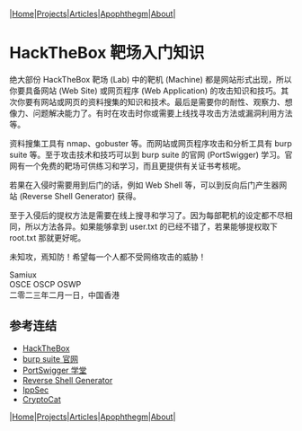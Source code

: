 |[Home](/README.md)|[Projects](/projects.md)|[Articles](/articles.md)|[Apophthegm](/apophthegm.md)|[About](/about.md)|

# HackTheBox 靶场入门知识

绝大部份 HackTheBox 靶场 (Lab) 中的靶机 (Machine) 都是网站形式出现，所以你要具备网站 (Web Site) 或网页程序 (Web Application) 的攻击知识和技巧。其次你要有网站或网页的资料搜集的知识和技术。最后是需要你的耐性、观察力、想像力、问题解决能力了。有时在攻击时你或需要上线找寻攻击方法或漏洞利用方法等。

资料搜集工具有 nmap、gobuster 等。而网站或网页程序攻击和分析工具有 burp suite 等。至于攻击技术和技巧可以到 burp suite 的官网 (PortSwigger) 学习。官网有一个免费的靶场可供练习和学习，而且更提供有关证书考核呢。

若果在入侵时需要用到后门的话，例如 Web Shell 等，可以到反向后门产生器网站 (Reverse Shell Generator) 获得。

至于入侵后的提权方法是需要在线上搜寻和学习了。因为每部靶机的设定都不尽相同，所以方法各异。如果能够拿到 user.txt 的已经不错了，若果能够提权取下 root.txt 那就更好呢。

未知攻，焉知防！希望每一个人都不受网络攻击的威胁！

Samiux  
OSCE  OSCP  OSWP  
二零二三年二月一日，中国香港    

## 参考连结  

- [HackTheBox](https://www.hackthebox.com/)  
- [burp suite 官网](https://portswigger.net/)  
- [PortSwigger 学堂](https://portswigger.net/web-security/learning-path)  
- [Reverse Shell Generator](https://revshells.com)  
- [IppSec](https://www.youtube.com/channel/UCa6eh7gCkpPo5XXUDfygQQA/featured)  
- [CryptoCat](https://www.youtube.com/channel/UCEeuul0q7C8Zs5C8rc4REFQ)  

|[Home](/README.md)|[Projects](/projects.md)|[Articles](/articles.md)|[Apophthegm](/apophthegm.md)|[About](/about.md)|
